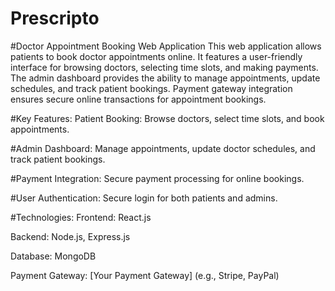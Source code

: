# Prescripto

#Doctor Appointment Booking Web Application
This web application allows patients to book doctor appointments online. It features a user-friendly interface for browsing doctors, selecting time slots, and making payments. The admin dashboard provides the ability to manage appointments, update schedules, and track patient bookings. Payment gateway integration ensures secure online transactions for appointment bookings.

#Key Features:
Patient Booking: Browse doctors, select time slots, and book appointments.

#Admin Dashboard: Manage appointments, update doctor schedules, and track patient bookings.

#Payment Integration: Secure payment processing for online bookings.

#User Authentication: Secure login for both patients and admins.

#Technologies:
Frontend: React.js

Backend: Node.js, Express.js

Database: MongoDB

Payment Gateway: [Your Payment Gateway] (e.g., Stripe, PayPal)

